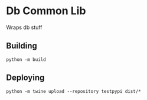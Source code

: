 # Db Common Lib

Wraps db stuff

## Building
`python -m build `

## Deploying
`python -m twine upload --repository testpypi dist/*`